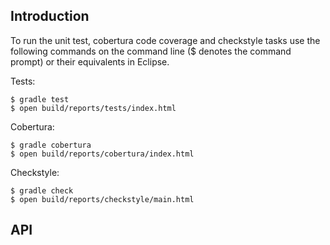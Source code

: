 ## Introduction

To run the unit test, cobertura code coverage and checkstyle tasks use the 
following commands on the command line ($ denotes the command prompt) or their
equivalents in Eclipse.

Tests:

```
$ gradle test
$ open build/reports/tests/index.html
```

Cobertura:

```
$ gradle cobertura
$ open build/reports/cobertura/index.html
```

Checkstyle:

```
$ gradle check
$ open build/reports/checkstyle/main.html

```

## API
